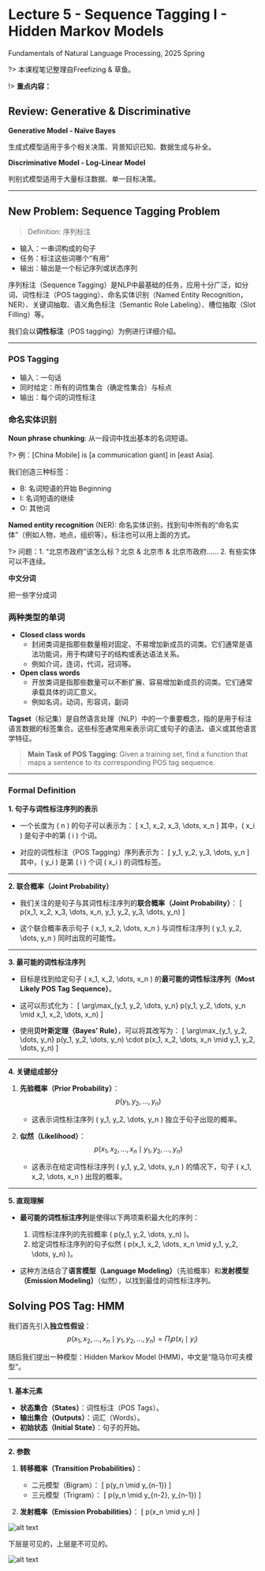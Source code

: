 # Lecture 5 - Sequence Tagging I - Hidden Markov Models
Fundamentals of Natural Language Processing, 2025 Spring

?> 本课程笔记整理自Freefizing & 草鱼。

!> **重点内容：** 

## Review: Generative & Discriminative

**Generative Model - Naïve Bayes**

生成式模型适用于多个相关决策、背景知识已知、数据生成与补全。

**Discriminative Model - Log-Linear Model**

判别式模型适用于大量标注数据、单一目标决策。

-----

## New Problem: Sequence Tagging Problem

> Definition: 序列标注

* 输入：一串词构成的句子
* 任务：标注这些词哪个“有用”
* 输出：输出是一个标记序列或状态序列

序列标注（Sequence Tagging）是NLP中最基础的任务，应用十分广泛，如分词、词性标注（POS tagging）、命名实体识别（Named Entity Recognition，NER）、关键词抽取、语义角色标注（Semantic Role Labeling）、槽位抽取（Slot Filling）等。

我们会以**词性标注**（POS tagging）为例进行详细介绍。

-----

### POS Tagging
* 输入：一句话
* 同时给定：所有的词性集合（确定性集合）与标点
* 输出：每个词的词性标注

### 命名实体识别
**Noun phrase chunking**: 从一段词中找出基本的名词短语。

?> 例：[China Mobile] is [a communication giant] in [east Asia].

我们创造三种标签：
* B: 名词短语的开始 Beginning
* I: 名词短语的继续
* O: 其他词

**Named entity recognition** (NER): 命名实体识别，找到句中所有的“命名实体”（例如人物，地点，组织等）。标注也可以用上面的方式。

?> 问题：1. “北京市政府”该怎么标？北京 & 北京市 & 北京市政府…… 2. 有些实体可以不连续。

**中文分词**

把一些字分成词

### 两种类型的单词
* **Closed class words**
  * 封闭类词是指那些数量相对固定、不易增加新成员的词类。它们通常是语法功能词，用于构建句子的结构或表达语法关系。
  * 例如介词，连词，代词，冠词等。
* **Open class words**
  * 开放类词是指那些数量可以不断扩展、容易增加新成员的词类。它们通常承载具体的词汇意义。
  * 例如名词，动词，形容词，副词

**Tagset**（标记集）是自然语言处理（NLP）中的一个重要概念，指的是用于标注语言数据的标签集合。这些标签通常用来表示词汇或句子的语法、语义或其他语言学特征。

> **Main Task of POS Tagging**: Given a training set, find a function that maps a sentence to its corresponding POS tag sequence.

---

### Formal Definition

**1. 句子与词性标注序列的表示**

- 一个长度为 \( n \) 的句子可以表示为：
  \[
  x_1, x_2, x_3, \dots, x_n
  \]
  其中，\( x_i \) 是句子中的第 \( i \) 个词。

- 对应的词性标注（POS Tagging）序列表示为：
  \[
  y_1, y_2, y_3, \dots, y_n
  \]
  其中，\( y_i \) 是第 \( i \) 个词 \( x_i \) 的词性标签。

---

**2. 联合概率（Joint Probability）**
- 我们关注的是句子与其词性标注序列的**联合概率（Joint Probability）**：
  \[
  p(x_1, x_2, x_3, \dots, x_n, y_1, y_2, y_3, \dots, y_n)
  \]

- 这个联合概率表示句子 \( x_1, x_2, \dots, x_n \) 与词性标注序列 \( y_1, y_2, \dots, y_n \) 同时出现的可能性。

---

**3. 最可能的词性标注序列**

- 目标是找到给定句子 \( x_1, x_2, \dots, x_n \) 的**最可能的词性标注序列（Most Likely POS Tag Sequence）**。

- 这可以形式化为：
  \[
  \arg\max_{y_1, y_2, \dots, y_n} p(y_1, y_2, \dots, y_n \mid x_1, x_2, \dots, x_n)
  \]

- 使用**贝叶斯定理（Bayes' Rule）**，可以将其改写为：
  \[
  \arg\max_{y_1, y_2, \dots, y_n} p(y_1, y_2, \dots, y_n) \cdot p(x_1, x_2, \dots, x_n \mid y_1, y_2, \dots, y_n)
  \]

---

**4. 关键组成部分**
1. **先验概率（Prior Probability）**：
   $$
   p(y_1, y_2, \dots, y_n)
   $$
   - 这表示词性标注序列 \( y_1, y_2, \dots, y_n \) 独立于句子出现的概率。

2. **似然（Likelihood）**：
   $$
   p(x_1, x_2, \dots, x_n \mid y_1, y_2, \dots, y_n)
   $$
   - 这表示在给定词性标注序列 \( y_1, y_2, \dots, y_n \) 的情况下，句子 \( x_1, x_2, \dots, x_n \) 出现的概率。

---

**5. 直观理解**
- **最可能的词性标注序列**是使得以下两项乘积最大化的序列：
  1. 词性标注序列的先验概率 \( p(y_1, y_2, \dots, y_n) \)。
  2. 给定词性标注序列的句子似然 \( p(x_1, x_2, \dots, x_n \mid y_1, y_2, \dots, y_n) \)。

- 这种方法结合了**语言模型（Language Modeling）**（先验概率）和**发射模型（Emission Modeling）**（似然），以找到最佳的词性标注序列。

## Solving POS Tag: HMM
我们首先引入**独立性假设**：
$$
p(x_1, x_2, \dots, x_n \mid y_1, y_2, \dots, y_n) = \Pi_{i} p(x_i \mid y_i)
$$

随后我们提出一种模型：Hidden Markov Model (HMM)，中文是“隐马尔可夫模型”。

---

**1. 基本元素**
- **状态集合（States）**：词性标注（POS Tags）。
- **输出集合（Outputs）**：词汇（Words）。
- **初始状态（Initial State）**：句子的开始。

---

**2. 参数**
1. **转移概率（Transition Probabilities）**：
   - 二元模型（Bigram）：
     \[
     p(y_n \mid y_{n-1})
     \]
   - 三元模型（Trigram）：
     \[
     p(y_n \mid y_{n-2}, y_{n-1})
     \]

2. **发射概率（Emission Probabilities）**：
   \[
   p(x_n \mid y_n)
   \]

![alt text](image-20.png ':size=70%')

下层是可见的，上层是不可见的。

![alt text](image-21.png ':size=60%')

